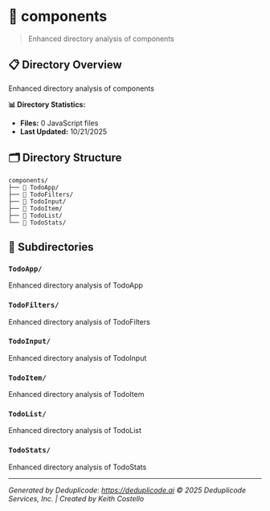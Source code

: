 # 📁 components

> Enhanced directory analysis of components

## 📋 Directory Overview

Enhanced directory analysis of components

**📊 Directory Statistics:**
- **Files:** 0 JavaScript files
- **Last Updated:** 10/21/2025

## 🗂 Directory Structure

```
components/
├── 📁 TodoApp/
├── 📁 TodoFilters/
├── 📁 TodoInput/
├── 📁 TodoItem/
├── 📁 TodoList/
└── 📁 TodoStats/
```

## 📁 Subdirectories

### `TodoApp/`
Enhanced directory analysis of TodoApp

### `TodoFilters/`
Enhanced directory analysis of TodoFilters

### `TodoInput/`
Enhanced directory analysis of TodoInput

### `TodoItem/`
Enhanced directory analysis of TodoItem

### `TodoList/`
Enhanced directory analysis of TodoList

### `TodoStats/`
Enhanced directory analysis of TodoStats

---

*Generated by Deduplicode: https://deduplicode.ai*
*© 2025 Deduplicode Services, Inc. | Created by Keith Costello*
